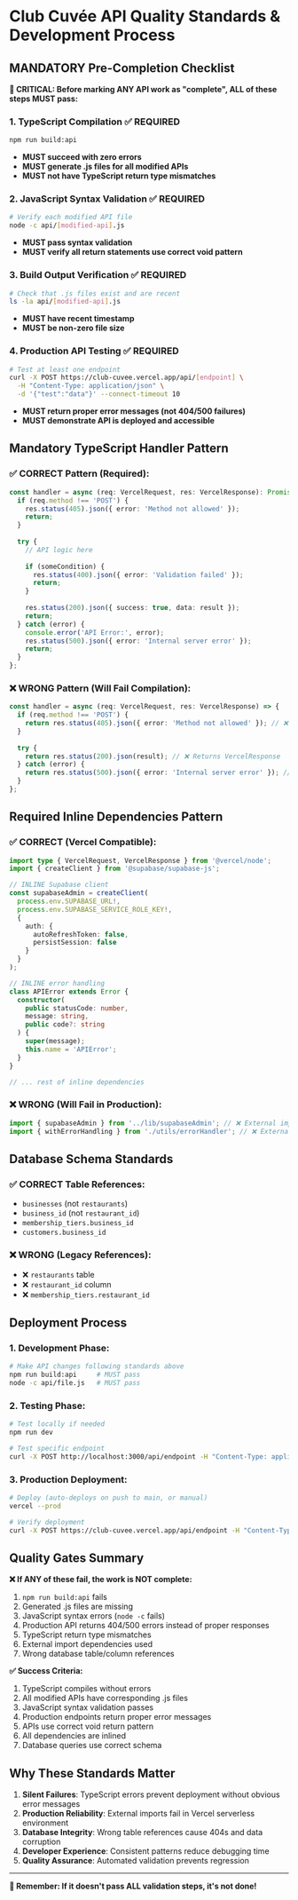 # Club Cuvée API Quality Standards & Development Process

## MANDATORY Pre-Completion Checklist

**🚨 CRITICAL: Before marking ANY API work as "complete", ALL of these steps MUST pass:**

### 1. TypeScript Compilation ✅ REQUIRED
```bash
npm run build:api
```
- **MUST succeed with zero errors**
- **MUST generate .js files for all modified APIs**
- **MUST not have TypeScript return type mismatches**

### 2. JavaScript Syntax Validation ✅ REQUIRED
```bash
# Verify each modified API file
node -c api/[modified-api].js
```
- **MUST pass syntax validation**
- **MUST verify all return statements use correct void pattern**

### 3. Build Output Verification ✅ REQUIRED
```bash
# Check that .js files exist and are recent
ls -la api/[modified-api].js
```
- **MUST have recent timestamp**
- **MUST be non-zero file size**

### 4. Production API Testing ✅ REQUIRED
```bash
# Test at least one endpoint
curl -X POST https://club-cuvee.vercel.app/api/[endpoint] \
  -H "Content-Type: application/json" \
  -d '{"test":"data"}' --connect-timeout 10
```
- **MUST return proper error messages (not 404/500 failures)**
- **MUST demonstrate API is deployed and accessible**

## Mandatory TypeScript Handler Pattern

### ✅ CORRECT Pattern (Required):
```typescript
const handler = async (req: VercelRequest, res: VercelResponse): Promise<void> => {
  if (req.method !== 'POST') {
    res.status(405).json({ error: 'Method not allowed' });
    return;
  }
  
  try {
    // API logic here
    
    if (someCondition) {
      res.status(400).json({ error: 'Validation failed' });
      return;
    }
    
    res.status(200).json({ success: true, data: result });
    return;
  } catch (error) {
    console.error('API Error:', error);
    res.status(500).json({ error: 'Internal server error' });
    return;
  }
};
```

### ❌ WRONG Pattern (Will Fail Compilation):
```typescript
const handler = async (req: VercelRequest, res: VercelResponse) => {
  if (req.method !== 'POST') {
    return res.status(405).json({ error: 'Method not allowed' }); // ❌ Returns VercelResponse
  }
  
  try {
    return res.status(200).json(result); // ❌ Returns VercelResponse
  } catch (error) {
    return res.status(500).json({ error: 'Internal server error' }); // ❌ Returns VercelResponse
  }
};
```

## Required Inline Dependencies Pattern

### ✅ CORRECT (Vercel Compatible):
```typescript
import type { VercelRequest, VercelResponse } from '@vercel/node';
import { createClient } from '@supabase/supabase-js';

// INLINE Supabase client
const supabaseAdmin = createClient(
  process.env.SUPABASE_URL!,
  process.env.SUPABASE_SERVICE_ROLE_KEY!,
  {
    auth: {
      autoRefreshToken: false,
      persistSession: false
    }
  }
);

// INLINE error handling
class APIError extends Error {
  constructor(
    public statusCode: number,
    message: string,
    public code?: string
  ) {
    super(message);
    this.name = 'APIError';
  }
}

// ... rest of inline dependencies
```

### ❌ WRONG (Will Fail in Production):
```typescript
import { supabaseAdmin } from '../lib/supabaseAdmin'; // ❌ External import
import { withErrorHandling } from './utils/errorHandler'; // ❌ External import
```

## Database Schema Standards

### ✅ CORRECT Table References:
- `businesses` (not `restaurants`)
- `business_id` (not `restaurant_id`)
- `membership_tiers.business_id`
- `customers.business_id`

### ❌ WRONG (Legacy References):
- ❌ `restaurants` table
- ❌ `restaurant_id` column
- ❌ `membership_tiers.restaurant_id`

## Deployment Process

### 1. Development Phase:
```bash
# Make API changes following standards above
npm run build:api     # MUST pass
node -c api/file.js   # MUST pass
```

### 2. Testing Phase:
```bash
# Test locally if needed
npm run dev

# Test specific endpoint
curl -X POST http://localhost:3000/api/endpoint -H "Content-Type: application/json" -d '{}'
```

### 3. Production Deployment:
```bash
# Deploy (auto-deploys on push to main, or manual)
vercel --prod

# Verify deployment
curl -X POST https://club-cuvee.vercel.app/api/endpoint -H "Content-Type: application/json" -d '{}'
```

## Quality Gates Summary

**❌ If ANY of these fail, the work is NOT complete:**
1. `npm run build:api` fails
2. Generated .js files are missing
3. JavaScript syntax errors (`node -c` fails)
4. Production API returns 404/500 errors instead of proper responses
5. TypeScript return type mismatches
6. External import dependencies used
7. Wrong database table/column references

**✅ Success Criteria:**
1. TypeScript compiles without errors
2. All modified APIs have corresponding .js files
3. JavaScript syntax validation passes
4. Production endpoints return proper error messages
5. APIs use correct void return pattern
6. All dependencies are inlined
7. Database queries use correct schema

## Why These Standards Matter

1. **Silent Failures**: TypeScript errors prevent deployment without obvious error messages
2. **Production Reliability**: External imports fail in Vercel serverless environment
3. **Database Integrity**: Wrong table references cause 404s and data corruption
4. **Developer Experience**: Consistent patterns reduce debugging time
5. **Quality Assurance**: Automated validation prevents regression

---

**🎯 Remember: If it doesn't pass ALL validation steps, it's not done!**